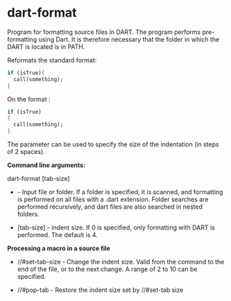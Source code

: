 # dart-format

Program for formatting source files in DART. The program performs pre-formatting using Dart.  It is therefore necessary that the folder in which the DART is located is in PATH.

Reformats the standard format:
```dart
if (isTrue){
  call(something);
}
```

On the format :
```dart
if (isTrue)
{
  call(something);
}
```

The parameter can be used to specify the size of the indentation (in steps of 2 spaces).

**Command line arguments:**

dart-format <source> [tab-size]

  * <source> - Input file or folder. If a folder is specified, it is scanned, and formatting is performed on all files with a .dart extension. Folder searches are performed recursively, and dart files are also searched in nested folders.

  * [tab-size] - indent size.  If 0 is specified, only formatting with DART is performed. The default is 4.

**Processing a macro in a source file**

  * //#set-tab-size - Change the indent size. Valid from the command to the end of the file, or to the next change. A range of 2 to 10 can be specified.

  * //#pop-tab - Restore the indent size set by //#set-tab size

